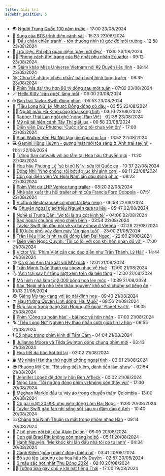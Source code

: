 ```yaml
---
title: Giải trí
sidebar_position: 5
---
```


<!-- vnexpress-giai-tri:START -->
- 🌏 [Người Trung Quốc 100 năm trước](https://vnexpress.net/nguoi-trung-quoc-100-nam-truoc-4781389.html) - 17:00 23/08/2024
- 💫 [Suga của BTS trình diện cảnh sát](https://vnexpress.net/suga-cua-bts-trinh-dien-canh-sat-4785063.html) - 15:23 23/08/2024
- 🌮 [&#39;Dấu chân chiến tranh&#39; - tổn thương nhìn từ góc độ môi trường](https://vnexpress.net/dau-chan-chien-tranh-ton-thuong-nhin-tu-goc-do-moi-truong-4776044.html) - 12:58 23/08/2024
- 🧠 [Lưu Diệc Phi phá quan niệm &#39;gầy mới đẹp&#39;](https://vnexpress.net/luu-diec-phi-pha-quan-niem-gay-moi-dep-4784971.html) - 11:00 23/08/2024
- 👨‍🏫 [Phong cách thời trang của Đệ nhất phu nhân Ecuador](https://vnexpress.net/phong-cach-thoi-trang-cua-de-nhat-phu-nhan-ecuador-4784499.html) - 09:12 23/08/2024
- ⚗️ [Giám khảo Miss Universe Vietnam nói Kỳ Duyên liều lĩnh](https://vnexpress.net/giam-khao-miss-universe-vietnam-noi-ky-duyen-lieu-linh-4784775.html) - 08:44 23/08/2024
- 😎 [&#39;Chúa tể những chiếc nhẫn&#39; bản hoạt hình tung trailer](https://vnexpress.net/chua-te-nhung-chiec-nhan-ban-hoat-hinh-tung-trailer-4784924.html) - 08:35 23/08/2024
- 🫣 [Phim &#39;Ma da&#39; thu hơn 80 tỷ đồng sau một tuần](https://vnexpress.net/phim-ma-da-thu-hon-80-ty-dong-sau-mot-tuan-4784854.html) - 07:02 23/08/2024
- 🪄 [Hello Kitty &#39;càn quét&#39; làng mốt](https://vnexpress.net/hello-kitty-can-quet-lang-mot-4784318.html) - 06:00 23/08/2024
- 🤓 [Bạn trai Taylor Swift đóng phim](https://vnexpress.net/ban-trai-taylor-swift-dong-phim-4784724.html) - 05:53 23/08/2024
- 🫶 [&#39;Tiểu Long Nữ&#39; Lý Nhược Đồng đóng cô dâu](https://vnexpress.net/tieu-long-nu-ly-nhuoc-dong-dong-co-dau-4784797.html) - 03:56 23/08/2024
- 🧑‍🏫 [Người mẫu Hà Kino công khai song tính](https://vnexpress.net/nguoi-mau-ha-kino-cong-khai-song-tinh-4784682.html) - 03:10 23/08/2024
- 🦄 [Rapper Thái Lan ngồi ghế &#39;nóng&#39; Rap Việt](https://vnexpress.net/rapper-thai-lan-ngoi-ghe-nong-rap-viet-4784320.html) - 02:38 23/08/2024
- 💫 [Mỹ nữ tái hiện cảnh Tây Thi giặt lụa](https://vnexpress.net/my-nu-tai-hien-canh-tay-thi-giat-lua-4784458.html) - 00:58 23/08/2024
- 🎊 [Diễn viên Duy Phương: &#39;Cuộc sống tôi chưa yên ổn&#39;](https://vnexpress.net/dien-vien-duy-phuong-cuoc-song-toi-chua-yen-on-4783123.html) - 17:00 22/08/2024
- 👹 [Alan Walker đến Hà Nội tặng xe đạp cho fan](https://vnexpress.net/alan-walker-den-ha-noi-tang-xe-dap-cho-fan-4784607.html) - 13:52 22/08/2024
- 💻 [Gemini Hùng Huỳnh - gương mặt mới tỏa sáng ở &#39;Anh trai say hi&#39;](https://vnexpress.net/gemini-hung-huynh-guong-mat-moi-toa-sang-o-anh-trai-say-hi-4783004.html) - 11:41 22/08/2024
- 🤡 [Tường San catwalk với áo tắm tại Hoa hậu Chuyển giới](https://vnexpress.net/tuong-san-catwalk-voi-ao-tam-tai-hoa-hau-chuyen-gioi-4784491.html) - 11:20 22/08/2024
- 🥰 [Hoa hậu Phương Lê &#39;sẽ bị xử lý&#39; vì sửa lời Quốc ca](https://vnexpress.net/hoa-hau-phuong-le-se-bi-xu-ly-vi-sua-loi-quoc-ca-4784564.html) - 10:37 22/08/2024
- 🚀 [Đông Nhi: &#39;Nhờ chồng, tôi bớt áp lực khi sinh con&#39;](https://vnexpress.net/dong-nhi-nho-chong-toi-bot-ap-luc-khi-sinh-con-4784310.html) - 09:11 22/08/2024
- 📝 [Con gái diễn viên Võ Hoài Nam lần đầu đóng phim](https://vnexpress.net/con-gai-dien-vien-vo-hoai-nam-lan-dau-dong-phim-4784440.html) - 08:23 22/08/2024
- 🐲 [Phim Việt dự LHP Venice tung trailer](https://vnexpress.net/phim-viet-du-lhp-venice-tung-trailer-4784344.html) - 08:20 22/08/2024
- 🎃 [Nhà sản xuất thu hồi trailer phim của Francis Ford Coppola](https://vnexpress.net/nha-san-xuat-thu-hoi-trailer-phim-cua-francis-ford-coppola-4784271.html) - 07:51 22/08/2024
- 🤠 [Victoria Beckham sẽ có phim tài liệu riêng](https://vnexpress.net/victoria-beckham-se-co-phim-tai-lieu-rieng-4784333.html) - 06:53 22/08/2024
- 🎭 [Chuyện ngoại giao triều Nguyễn qua tư liệu](https://vnexpress.net/chuyen-ngoai-giao-trieu-nguyen-qua-tu-lieu-4784367.html) - 05:47 22/08/2024
- 🧰 [Nghệ sĩ Trung Dân: &#39;Vợ tôi là trụ cột kinh tế&#39;](https://vnexpress.net/nghe-si-trung-dan-vo-toi-la-tru-cot-kinh-te-4782179.html) - 04:06 22/08/2024
- 🦍 [Sao ngoại chuộng vòng chiến binh](https://vnexpress.net/sao-ngoai-chuong-vong-chien-binh-4775148.html) - 03:54 22/08/2024
- 🌝 [Taylor Swift lần đầu nói về vụ hủy show ở Vienna](https://vnexpress.net/taylor-swift-lan-dau-noi-ve-vu-huy-show-o-vienna-4784261.html) - 02:28 22/08/2024
- 🧑‍💻 [10 kiểu phối váy đám mây &#39;ăn gian tuổi&#39;](https://vnexpress.net/10-kieu-phoi-vay-dam-may-an-gian-tuoi-4784134.html) - 23:00 21/08/2024
- 🥸 [Trần Hiểu Húc &#39;sinh ra để đóng Lâm Đại Ngọc&#39;](https://vnexpress.net/tran-hieu-huc-sinh-ra-de-dong-lam-dai-ngoc-4784046.html) - 22:00 21/08/2024
- 🔥 [Diễn viên Ngọc Quỳnh: &#39;Tôi có lỗi với con khi hôn nhân đổ vỡ&#39;](https://vnexpress.net/dien-vien-ngoc-quynh-toi-co-loi-voi-con-khi-hon-nhan-do-vo-4784207.html) - 17:00 21/08/2024
- 🐎 [Victor Vũ: &#39;Phim Việt cần các đạo diễn như Trấn Thành, Lý Hải&#39;](https://vnexpress.net/victor-vu-phim-viet-can-cac-dao-dien-nhu-tran-thanh-ly-hai-4784194.html) - 14:44 21/08/2024
- 😎 [Ca sĩ ảo Ann tái xuất với MV rock](https://vnexpress.net/ca-si-ao-ann-tai-xuat-voi-mv-rock-4783870.html) - 12:01 21/08/2024
- 🦄 [Trần Mạnh Tuấn tham gia show nhạc về Huế](https://vnexpress.net/tran-manh-tuan-tham-gia-show-nhac-ve-hue-4783904.html) - 12:00 21/08/2024
- 🌜 [&#39;Anh trai say hi&#39; tăng lượt xem trên đa nền tảng](https://vnexpress.net/anh-trai-say-hi-tang-luot-xem-tren-da-nen-tang-4784144.html) - 12:00 21/08/2024
- 🚦 [Mô hình nhà làm từ 2.000 bông hoa len móc](https://vnexpress.net/mo-hinh-nha-lam-tu-2-000-bong-hoa-len-moc-4784059.html) - 10:39 21/08/2024
- 🧐 [Sao &#39;Ngôi nhà nhỏ trên thảo nguyên&#39; khổ sở vì chứng sợ tiếng ồn](https://vnexpress.net/sao-ngoi-nha-nho-tren-thao-nguyen-kho-so-vi-chung-so-tieng-on-4784060.html) - 10:13 21/08/2024
- 🐵 [Giáng My tạo dáng với áo dài đính hoa](https://vnexpress.net/giang-my-tao-dang-voi-ao-dai-dinh-hoa-4783918.html) - 09:43 21/08/2024
- ⚗️ [Hậu trường Quyền Linh đóng &#39;Hai Muối&#39;](https://vnexpress.net/hau-truong-quyen-linh-dong-hai-muoi-4783949.html) - 08:56 21/08/2024
- 👺 [Êkíp sống trong hang Sơn Đoòng để quay &#39;Planet Earth&#39;](https://vnexpress.net/ekip-song-trong-hang-son-doong-de-quay-planet-earth-4783936.html) - 08:05 21/08/2024
- 🌊 [Phim &#39;Cộng sự hoàn hảo&#39; - bài học về hôn nhân](https://vnexpress.net/phim-cong-su-hoan-hao-bai-hoc-ve-hon-nhan-4783585.html) - 07:00 21/08/2024
- 🪜 [&#39;Tiểu Long Nữ&#39; Nghiên Hy tháo nhẫn cưới giữa tin ly hôn](https://vnexpress.net/tieu-long-nu-nghien-hy-thao-nhan-cuoi-giua-tin-ly-hon-4783964.html) - 06:55 21/08/2024
- 🕴 [Cổ phục trong phim kinh dị Tấm Cám](https://vnexpress.net/co-phuc-trong-phim-kinh-di-tam-cam-4783707.html) - 04:04 21/08/2024
- 💃 [Julianne Moore và Tilda Swinton đóng chung phim mới](https://vnexpress.net/julianne-moore-va-tilda-swinton-dong-chung-phim-moi-4783827.html) - 03:43 21/08/2024
- 🦄 [Họa tiết da báo hot trở lại](https://vnexpress.net/hoa-tiet-da-bao-hot-tro-lai-4783692.html) - 03:02 21/08/2024
- ⛽️ [Mỹ nhân Hàn tha thứ người chồng ngoại tình](https://vnexpress.net/my-nhan-han-tha-thu-nguoi-chong-ngoai-tinh-4783878.html) - 03:01 21/08/2024
- 😎 [Phương Mỹ Chi: &#39;Tôi sống tiết kiệm, dành tiền làm show&#39;](https://vnexpress.net/phuong-my-chi-toi-song-tiet-kiem-danh-tien-lam-show-4783660.html) - 02:54 21/08/2024
- 🌊 [Jennifer Lopez đệ đơn ly hôn Ben Affleck](https://vnexpress.net/jennifer-lopez-de-don-ly-hon-ben-affleck-4783789.html) - 00:02 21/08/2024
- 🐲 [Ngọc Lan: &#39;Tôi ngừng đóng phim vì không còn thấy vui&#39;](https://vnexpress.net/ngoc-lan-toi-ngung-dong-phim-vi-khong-con-thay-vui-4783671.html) - 17:00 20/08/2024
- 💂 [Meghan Markle đầu tư váy áo trong chuyến thăm Colombia](https://vnexpress.net/meghan-markle-dau-tu-vay-ao-trong-chuyen-tham-colombia-4783475.html) - 13:00 20/08/2024
- 🙉 [Cô gái vượt 20.000 ứng viên đóng Lâm Đại Ngọc](https://vnexpress.net/co-gai-vuot-20-000-ung-vien-dong-lam-dai-ngoc-4783634.html) - 11:00 20/08/2024
- 💪 [Taylor Swift gặp fan nhí sống sót sau vụ đâm dao ở Anh](https://vnexpress.net/taylor-swift-gap-fan-nhi-song-sot-sau-vu-dam-dao-o-anh-4783583.html) - 10:40 20/08/2024
- 👍 [Chàng trai Ninh Thuận ra mắt trong nhóm nhạc Hàn](https://vnexpress.net/chang-trai-ninh-thuan-ra-mat-trong-nhom-nhac-han-4783471.html) - 09:14 20/08/2024
- 💪 [7 bộ phim nổi bật của Alain Delon](https://vnexpress.net/7-bo-phim-noi-bat-cua-alain-delon-4783206.html) - 09:09 20/08/2024
- 💄 [Con gái Brad Pitt không còn mang họ bố](https://vnexpress.net/con-gai-brad-pitt-khong-con-mang-ho-bo-4783524.html) - 05:11 20/08/2024
- 🦩 [Hạnh Nguyên: &#39;Mẹ khóc khi lần đầu nhà tôi có tủ lạnh&#39;](https://vnexpress.net/hanh-nguyen-me-khoc-khi-lan-dau-nha-toi-co-tu-lanh-4781271.html) - 04:34 20/08/2024
- 🥸 [Cảnh Điềm &#39;gồng mình&#39; đóng thiếu nữ](https://vnexpress.net/canh-diem-gong-minh-dong-thieu-nu-4783424.html) - 03:41 20/08/2024
- 🧰 [Bộ sưu tập Labubu của hoa hậu Kỳ Duyên](https://vnexpress.net/bo-suu-tap-labubu-cua-hoa-hau-ky-duyen-4782223.html) - 02:57 20/08/2024
- 💼 [6 màu sắc hot nhất Thu Đông 2024](https://vnexpress.net/6-mau-sac-hot-nhat-thu-dong-2024-4783214.html) - 02:10 20/08/2024
- 🧑‍💻 [Tường San gây chú ý khi hát tiếng Thái](https://vnexpress.net/tuong-san-gay-chu-y-khi-hat-tieng-thai-4783229.html) - 17:00 19/08/2024<!-- vnexpress-giai-tri:END -->
